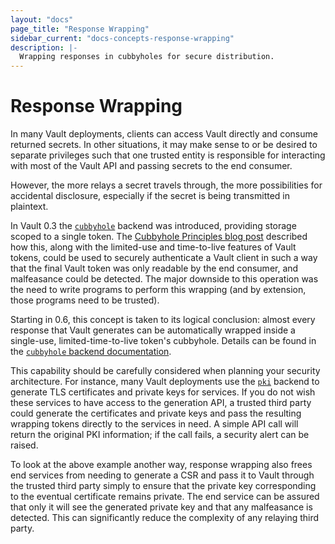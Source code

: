 ```yaml
---
layout: "docs"
page_title: "Response Wrapping"
sidebar_current: "docs-concepts-response-wrapping"
description: |-
  Wrapping responses in cubbyholes for secure distribution.
---
```


# Response Wrapping

In many Vault deployments, clients can access Vault directly and consume
returned secrets. In other situations, it may make sense to or be desired to
separate privileges such that one trusted entity is responsible for interacting
with most of the Vault API and passing secrets to the end consumer.

However, the more relays a secret travels through, the more possibilities for
accidental disclosure, especially if the secret is being transmitted in
plaintext.

In Vault 0.3 the
[`cubbyhole`](https://www.vaultproject.io/docs/secrets/cubbyhole/index.html)
backend was introduced, providing storage scoped to a single token. The
[Cubbyhole Principles blog
post](https://www.hashicorp.com/blog/vault-cubbyhole-principles.html) described
how this, along with the limited-use and time-to-live features of Vault tokens,
could be used to securely authenticate a Vault client in such a way that the
final Vault token was only readable by the end consumer, and malfeasance could
be detected. The major downside to this operation was the need to write
programs to perform this wrapping (and by extension, those programs need to be
trusted).

Starting in 0.6, this concept is taken to its logical conclusion: almost every
response that Vault generates can be automatically wrapped inside a single-use,
limited-time-to-live token's cubbyhole. Details can be found in the
[`cubbyhole` backend
documentation](https://www.vaultproject.io/docs/secrets/cubbyhole/index.html).

This capability should be carefully considered when planning your security
architecture. For instance, many Vault deployments use the
[`pki`](https://www.vaultproject.io/docs/secrets/pki/index.html) backend to
generate TLS certificates and private keys for services. If you do not wish
these services to have access to the generation API, a trusted third party
could generate the certificates and private keys and pass the resulting
wrapping tokens directly to the services in need. A simple API call will return
the original PKI information; if the call fails, a security alert can be
raised.

To look at the above example another way, response wrapping also frees end
services from needing to generate a CSR and pass it to Vault through the
trusted third party simply to ensure that the private key corresponding to the
eventual certificate remains private. The end service can be assured that only
it will see the generated private key and that any malfeasance is detected.
This can significantly reduce the complexity of any relaying third party.
